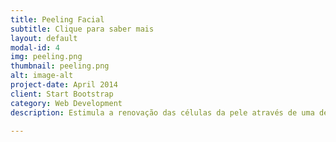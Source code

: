 ```yaml
---
title: Peeling Facial
subtitle: Clique para saber mais
layout: default
modal-id: 4
img: peeling.png
thumbnail: peeling.png
alt: image-alt
project-date: April 2014
client: Start Bootstrap
category: Web Development
description: Estimula a renovação das células da pele através de uma descamação controlada com o uso de substâncias e ativos selecionados. O procedimento pode ser utilizado para clarear manchas e sinais resultantes da acne, além de atuar no tratamento de rugas e linhas de expressão.

---
```

